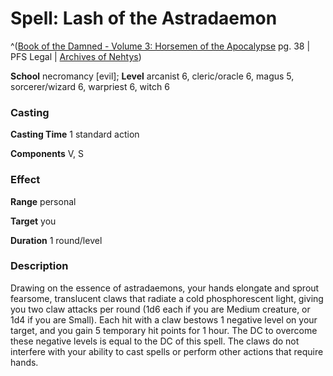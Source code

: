 # Spell: Lash of the Astradaemon

^([Book of the Damned - Volume 3: Horsemen of the Apocalypse][ss-lash-of-the-astradaemon] pg. 38 | PFS Legal | [Archives of Nehtys][sn-lash-of-the-astradaemon])

**School** necromancy [evil]; **Level** arcanist 6, cleric/oracle 6, magus 5, sorcerer/wizard 6, warpriest 6, witch 6

### Casting

**Casting Time** 1 standard action  

**Components** V, S

### Effect

**Range** personal  

**Target** you  

**Duration** 1 round/level

### Description

Drawing on the essence of astradaemons, your hands elongate and sprout fearsome, translucent claws that radiate a cold phosphorescent light, giving you two claw attacks per round (1d6 each if you are Medium creature, or 1d4 if you are Small). Each hit with a claw bestows 1 negative level on your target, and you gain 5 temporary hit points for 1 hour. The DC to overcome these negative levels is equal to the DC of this spell. The claws do not interfere with your ability to cast spells or perform other actions that require hands.

[ss-lash-of-the-astradaemon]: http://paizo.com/products/btpy8odg
[sn-lash-of-the-astradaemon]: http://www.archivesofnethys.com/SpellDisplay.aspx?ItemName=Lash%20of%20the%20Astradaemon